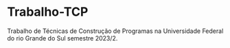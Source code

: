 # Trabalho-TCP
Trabalho de Técnicas de Construção de Programas na Universidade Federal do rio Grande do Sul semestre 2023/2.
